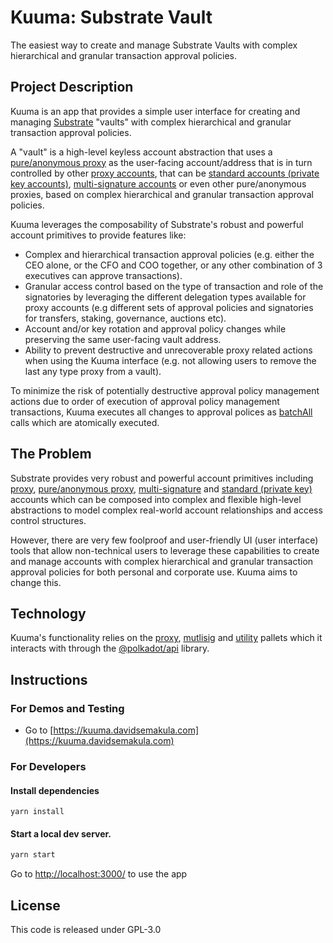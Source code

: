 # Kuuma: Substrate Vault

The easiest way to create and manage Substrate Vaults with complex hierarchical and granular transaction approval policies.

## Project Description

Kuuma is an app that provides a simple user interface for creating and managing [Substrate](https://substrate.io/) "vaults" with complex hierarchical and granular transaction approval policies.

A "vault" is a high-level keyless account abstraction that uses a [pure/anonymous proxy](https://wiki.polkadot.network/docs/learn-proxies#anonymous-proxy-pure-proxy) as the user-facing account/address 
that is in turn controlled by other [proxy accounts](https://wiki.polkadot.network/docs/learn-proxies), that can be [standard accounts (private key accounts)](https://wiki.polkadot.network/docs/learn-accounts), [multi-signature accounts](https://wiki.polkadot.network/docs/learn-account-multisig) 
or even other pure/anonymous proxies, based on complex hierarchical and granular transaction approval policies.

Kuuma leverages the composability of Substrate's robust and powerful account primitives to provide features like:

- Complex and hierarchical transaction approval policies (e.g. either the CEO alone, or the CFO and COO together, or any other combination of 3 executives can approve transactions).
- Granular access control based on the type of transaction and role of the signatories by leveraging the different delegation types available for proxy accounts (e.g different sets of approval policies and signatories for transfers, staking, governance, auctions etc).
- Account and/or key rotation and approval policy changes while preserving the same user-facing vault address.
- Ability to prevent destructive and unrecoverable proxy related actions when using the Kuuma interface (e.g. not allowing users to remove the last any type proxy from a vault).

To minimize the risk of potentially destructive approval policy management actions due to order of execution of approval policy management transactions, Kuuma executes all changes to approval polices as [batchAll](https://polkadot.js.org/docs/substrate/extrinsics#batchallcalls-veccall) calls which are atomically executed.

## The Problem

Substrate provides very robust and powerful account primitives including [proxy](https://wiki.polkadot.network/docs/learn-proxies), [pure/anonymous proxy](https://wiki.polkadot.network/docs/learn-proxies#anonymous-proxy-pure-proxy), [multi-signature](https://wiki.polkadot.network/docs/learn-account-multisig) and [standard (private key)](https://wiki.polkadot.network/docs/learn-accounts) accounts
which can be composed into complex and flexible high-level abstractions to model complex real-world account relationships and access control structures.

However, there are very few foolproof and user-friendly UI (user interface) tools that allow non-technical users to leverage these capabilities to create and manage accounts with complex hierarchical and granular transaction approval policies for both personal and corporate use.
Kuuma aims to change this.

## Technology

Kuuma's functionality relies on the [proxy](https://github.com/paritytech/substrate/tree/master/frame/proxy), [mutlisig](https://github.com/paritytech/substrate/tree/master/frame/multisig) and [utility](https://github.com/paritytech/substrate/tree/master/frame/utility) pallets which it interacts with through the [@polkadot/api](https://www.npmjs.com/package/@polkadot/api) library.

## Instructions

### For Demos and Testing

- Go to [https://kuuma.davidsemakula.com](https://kuuma.davidsemakula.com)

### For Developers

#### Install dependencies

```shell
yarn install
```

#### Start a local dev server.

```sh
yarn start
```

Go to [http://localhost:3000/](http://localhost:3000/) to use the app

## License

This code is released under GPL-3.0